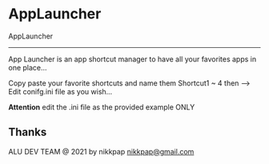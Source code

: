 # AppLauncher
AppLauncher


-----------------------------------------------------------------------------------------
App Launcher is an app shortcut manager to have all your favorites apps in one place...

Copy paste your favorite shortcuts and name them Shortcut1 ~ 4 
then  --> Edit conifg.ini file as you wish...

**Attention** edit the .ini file as the provided example ONLY

Thanks
------------------------------------------------------------------------------------------


ALU DEV TEAM @ 2021 by nikkpap
     nikkpap@gmail.com
